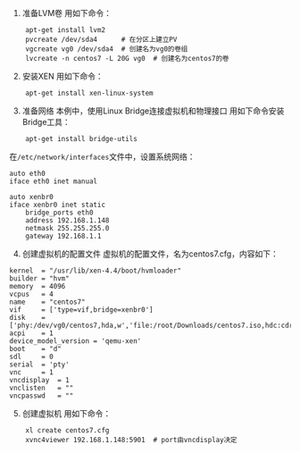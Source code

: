 1. 准备LVM卷
用如下命令：
```
    apt-get install lvm2
    pvcreate /dev/sda4      # 在分区上建立PV
    vgcreate vg0 /dev/sda4  # 创建名为vg0的卷组
    lvcreate -n centos7 -L 20G vg0  # 创建名为centos7的卷
```

2. 安装XEN
用如下命令：
```
    apt-get install xen-linux-system
```

3. 准备网络
本例中，使用Linux Bridge连接虚拟机和物理接口
用如下命令安装Bridge工具：
```
    apt-get install bridge-utils
```
在```/etc/network/interfaces```文件中，设置系统网络：
```
auto eth0
iface eth0 inet manual

auto xenbr0
iface xenbr0 inet static
    bridge_ports eth0
    address 192.168.1.148
    netmask 255.255.255.0
    gateway 192.168.1.1
```

4. 创建虚拟机的配置文件
虚拟机的配置文件，名为centos7.cfg，内容如下：
```
kernel  = "/usr/lib/xen-4.4/boot/hvmloader"
builder = "hvm"
memory  = 4096
vcpus   = 4
name    = "centos7"
vif     = ['type=vif,bridge=xenbr0']
disk    = ['phy:/dev/vg0/centos7,hda,w','file:/root/Downloads/centos7.iso,hdc:cdrom,r']
acpi    = 1
device_model_version = 'qemu-xen'
boot    = "d"
sdl     = 0
serial  = 'pty'
vnc     = 1
vncdisplay  = 1
vnclisten   = ""
vncpasswd   = ""
```

5. 创建虚拟机
用如下命令：
```
    xl create centos7.cfg
    xvnc4viewer 192.168.1.148:5901  # port由vncdisplay决定
```

